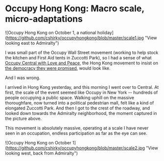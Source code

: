 Occupy Hong Kong: Macro scale, micro-adaptations
=========

![Occupy Hong Kong on October 1, a national holiday] (https://github.com/cshirky/occupyhongkong/blob/master/scale1.jpg "View looking east to Admiralty")

I was small part of the Occupy Wall Street movement (working to help stock the kitchen and First Aid tents in Zuccotti Park), so I had a sense of what [Occupy Central with Love and Peace](http://en.wikipedia.org/wiki/Occupy_Central_with_Love_and_Peace), the Hong Kong movement to insist on [the democracy they were promised](http://en.wikipedia.org/wiki/2014_Hong_Kong_electoral_reform), would look like.

And I was wrong.

I arrived in Hong Kong yesterday, and this morning I went over to Central. At first, the scale of the event seemed like Occupy in New York -- hundreds of people occupying a public space. Walking uphill on the massive thoroughfare, now turned into a political pedestrian mall, felt like a kind of elongated Zuccotti Park. And then I got to the crest of the roadway, and looked down towards the Admiralty neighborhood, the moment captured in the picture above. 

This movement is absolutely massive, operating at a scale I have never seen in an occupation, endless participation as far as the eye can see. 

![Occupy Hong Kong on October 1] (https://github.com/cshirky/occupyhongkong/blob/master/scale2.jpg "View looking west, back from Admiralty")